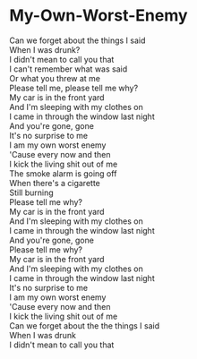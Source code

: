 # My-Own-Worst-Enemy

Can we forget about the things I said  
When I was drunk?  
I didn't mean to call you that  
I can't remember what was said  
Or what you threw at me  
Please tell me, please tell me why?  
My car is in the front yard  
And I'm sleeping with my clothes on  
I came in through the window last night  
And you're gone, gone  
It's no surprise to me  
I am my own worst enemy  
'Cause every now and then  
I kick the living shit out of me  
The smoke alarm is going off  
When there's a cigarette  
Still burning  
Please tell me why?  
My car is in the front yard  
And I'm sleeping with my clothes on  
I came in through the window last night  
And you're gone, gone  
Please tell me why?  
My car is in the front yard  
And I'm sleeping with my clothes on  
I came in through the window last night  
It's no surprise to me  
I am my own worst enemy  
'Cause every now and then  
I kick the living shit out of me  
Can we forget about the the things I said  
When I was drunk  
I didn't mean to call you that
